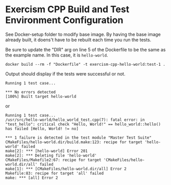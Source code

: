 # Exercism CPP Build and Test Environment Configuration

See Docker-setup folder to modify base image. By having the base image already built, it doens't have to be rebuilt each time you run the tests.

Be sure to update the "DIR" arg on line 5 of the Dockerfile to be the same as the example name. In this case, it is `hello-world`.

```
docker build --rm -f "Dockerfile" -t exercism-cpp-hello-world:test-1 .
```

Output should display if the tests were successful or not.
```
Running 1 test case...

*** No errors detected
[100%] Built target hello-world
```
or
```
Running 1 test case...
/usr/src/hello-world/hello_world_test.cpp(7): fatal error: in "test_hello": critical check "Hello, World!" == hello_world::hello() has failed [Hello, World! != no]

*** 1 failure is detected in the test module "Master Test Suite"
CMakeFiles/hello-world.dir/build.make:123: recipe for target 'hello-world' failed
make[2]: *** [hello-world] Error 201
make[2]: *** Deleting file 'hello-world'
CMakeFiles/Makefile2:67: recipe for target 'CMakeFiles/hello-world.dir/all' failed
make[1]: *** [CMakeFiles/hello-world.dir/all] Error 2
Makefile:83: recipe for target 'all' failed
make: *** [all] Error 2
```